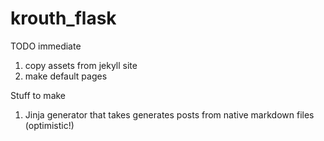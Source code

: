 # krouth_flask

TODO immediate
1. copy assets from jekyll site
2. make default pages

Stuff to make
1. Jinja generator that takes generates posts from native markdown files (optimistic!)
